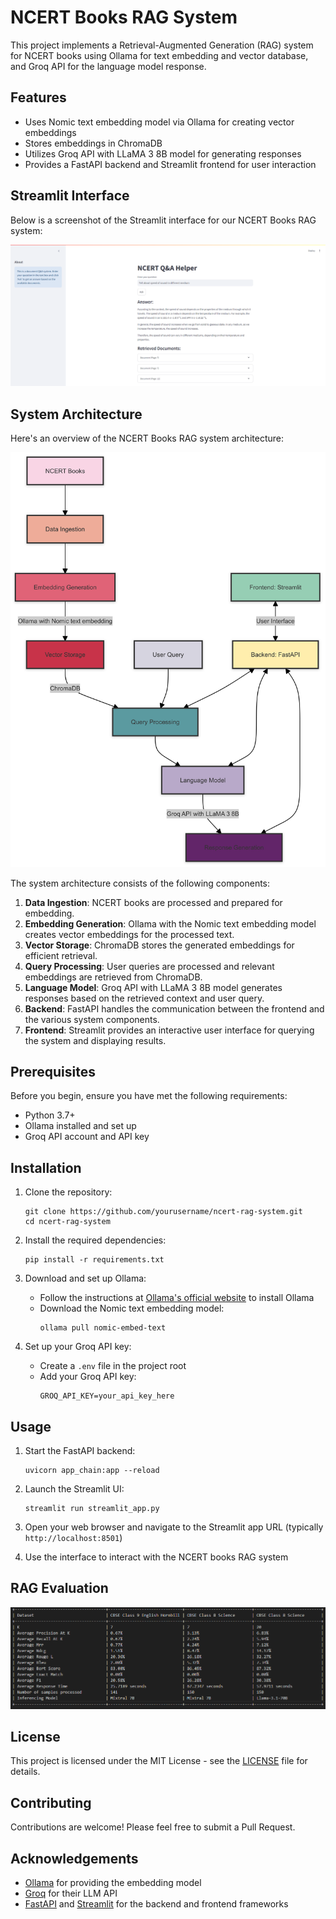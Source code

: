 # NCERT Books RAG System

This project implements a Retrieval-Augmented Generation (RAG) system for NCERT books using Ollama for text embedding and vector database, and Groq API for the language model response.

## Features

- Uses Nomic text embedding model via Ollama for creating vector embeddings
- Stores embeddings in ChromaDB
- Utilizes Groq API with LLaMA 3 8B model for generating responses
- Provides a FastAPI backend and Streamlit frontend for user interaction

## Streamlit Interface

Below is a screenshot of the Streamlit interface for our NCERT Books RAG system:

![NCERT Books RAG System Streamlit Interface](ncert_1.png)


## System Architecture

Here's an overview of the NCERT Books RAG system architecture:

![NCERT Books RAG System Architecture](rag_architecture.png)


The system architecture consists of the following components:

1. **Data Ingestion**: NCERT books are processed and prepared for embedding.
2. **Embedding Generation**: Ollama with the Nomic text embedding model creates vector embeddings for the processed text.
3. **Vector Storage**: ChromaDB stores the generated embeddings for efficient retrieval.
4. **Query Processing**: User queries are processed and relevant embeddings are retrieved from ChromaDB.
5. **Language Model**: Groq API with LLaMA 3 8B model generates responses based on the retrieved context and user query.
6. **Backend**: FastAPI handles the communication between the frontend and the various system components.
7. **Frontend**: Streamlit provides an interactive user interface for querying the system and displaying results.

## Prerequisites

Before you begin, ensure you have met the following requirements:

- Python 3.7+
- Ollama installed and set up
- Groq API account and API key

## Installation

1. Clone the repository:
   ```
   git clone https://github.com/yourusername/ncert-rag-system.git
   cd ncert-rag-system
   ```

2. Install the required dependencies:
   ```
   pip install -r requirements.txt
   ```

3. Download and set up Ollama:
   - Follow the instructions at [Ollama's official website](https://ollama.ai) to install Ollama
   - Download the Nomic text embedding model:
     ```
     ollama pull nomic-embed-text
     ```

4. Set up your Groq API key:
   - Create a `.env` file in the project root
   - Add your Groq API key:
     ```
     GROQ_API_KEY=your_api_key_here
     ```

## Usage

1. Start the FastAPI backend:
   ```
   uvicorn app_chain:app --reload
   ```

2. Launch the Streamlit UI:
   ```
   streamlit run streamlit_app.py
   ```

3. Open your web browser and navigate to the Streamlit app URL (typically `http://localhost:8501`)

4. Use the interface to interact with the NCERT books RAG system

## RAG Evaluation

![RAG Evaluation Results](RAG_evaluation_result.png)

## License

This project is licensed under the MIT License - see the [LICENSE](LICENSE) file for details.

## Contributing

Contributions are welcome! Please feel free to submit a Pull Request.

## Acknowledgements

- [Ollama](https://ollama.ai) for providing the embedding model
- [Groq](https://groq.com) for their LLM API
- [FastAPI](https://fastapi.tiangolo.com) and [Streamlit](https://streamlit.io) for the backend and frontend frameworks
